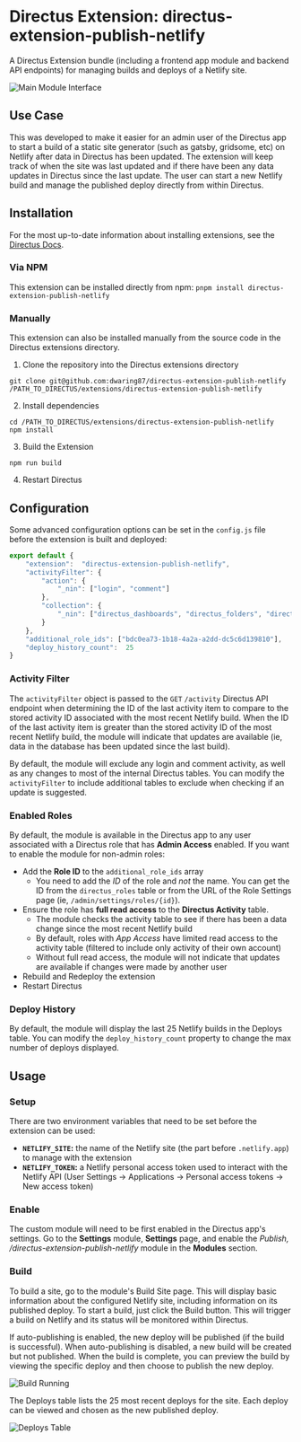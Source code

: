 
# Directus Extension: directus-extension-publish-netlify

A Directus Extension bundle (including a frontend app module and backend API endpoints) for managing builds and deploys of a Netlify site.

![Main Module Interface](https://user-images.githubusercontent.com/7526014/137394029-05ac81cb-d985-4e47-8e8a-56a9e75dda6d.png)

## Use Case

This was developed to make it easier for an admin user of the Directus app to start a build of a static site generator (such as gatsby, gridsome, etc) on Netlify after data in Directus has been updated. The extension will keep track of when the site was last updated and if there have been any data updates in Directus since the last update.  The user can start a new Netlify build and manage the published deploy directly from within Directus.

## Installation

For the most up-to-date information about installing extensions, see the [Directus Docs](https://docs.directus.io/extensions/installing-extensions.html).

### Via NPM

This extension can be installed directly from npm: `pnpm install directus-extension-publish-netlify`

### Manually

This extension can also be installed manually from the source code in the Directus extensions directory.

1) Clone the repository into the Directus extensions directory

```
git clone git@github.com:dwaring87/directus-extension-publish-netlify /PATH_TO_DIRECTUS/extensions/directus-extension-publish-netlify
```

2) Install dependencies

```
cd /PATH_TO_DIRECTUS/extensions/directus-extension-publish-netlify
npm install
```

3) Build the Extension

```
npm run build
```

4) Restart Directus

## Configuration

Some advanced configuration options can be set in the `config.js` file before the extension is built and deployed:

```js
export default {
    "extension":  "directus-extension-publish-netlify",
    "activityFilter": {
        "action": {
            "_nin": ["login", "comment"]
        },
        "collection": {
            "_nin": ["directus_dashboards", "directus_folders", "directus_migrations", "directus_panels", "directus_permissions", "directus_sessions", "directus_settings", "directus_webhooks"]
        }
    },
    "additional_role_ids": ["bdc0ea73-1b18-4a2a-a2dd-dc5c6d139810"],
    "deploy_history_count":  25
}
```

### Activity Filter

The `activityFilter` object is passed to the `GET` `/activity` Directus API endpoint when determining the ID of the last activity item to compare to the stored activity ID associated with the most recent Netlify build.  When the ID of the last activity item is greater than the stored activity ID of the most recent Netlify build, the module will indicate that updates are available (ie, data in the database has been updated since the last build).

By default, the module will exclude any login and comment activity, as well as any changes to most of the internal Directus tables.  You can modify the `activityFilter` to include additional tables to exclude when checking if an update is suggested.

### Enabled Roles

By default, the module is available in the Directus app to any user associated with a Directus role that has **Admin Access** enabled.  If you want to enable the module for non-admin roles:

- Add the **Role ID** to the `additional_role_ids` array
    - You need to add the _ID_ of the role and _not_ the name.  You can get the ID from the `directus_roles` table or from the URL of the Role Settings page (ie, `/admin/settings/roles/{id}`).
- Ensure the role has **full read access** to the **Directus Activity** table.
	- The module checks the activity table to see if there has been a data change since the most recent Netlify build
	- By default, roles with _App Access_ have limited read access to the activity table (filtered to include only activity of their own account)
	- Without full read access, the module will not indicate that updates are available if changes were made by another user
- Rebuild and Redeploy the extension
- Restart Directus

### Deploy History

By default, the module will display the last 25 Netlify builds in the Deploys table.  You can modify the `deploy_history_count` property to change the max number of deploys displayed.

## Usage

### Setup

There are two environment variables that need to be set before the extension can be used:

- **`NETLIFY_SITE`:** the name of the Netlify site (the part before `.netlify.app`) to manage with the extension
- **`NETLIFY_TOKEN`:** a Netlify personal access token used to interact with the Netlify API (User Settings -> Applications -> Personal access tokens -> New access token)

### Enable

The custom module will need to be first enabled in the Directus app's settings.  Go to the **Settings** module, **Settings** page, and enable the *Publish, /directus-extension-publish-netlify* module in the **Modules** section.

### Build

To build a site, go to the module's Build Site page.  This will display basic information about the configured Netlify site, including information on its published deploy. To start a build, just click the Build button.  This will trigger a build on Netlify and its status will be monitored within Directus.

If auto-publishing is enabled, the new deploy will be published (if the build is successful).  When auto-publishing is disabled, a new build will be created but not published.  When the build is complete, you can preview the build by viewing the specific deploy and then choose to publish the new deploy.

![Build Running](https://user-images.githubusercontent.com/7526014/137395847-edccced9-0459-4a0e-bb61-7eda7eda604e.png)

The Deploys table lists the 25 most recent deploys for the site.  Each deploy can be viewed and chosen as the new published deploy.

![Deploys Table](https://user-images.githubusercontent.com/7526014/137396368-d55441ad-da1a-4904-b191-ca1a616082da.png)
